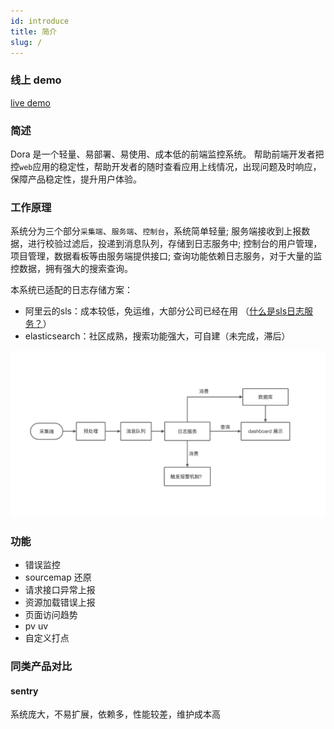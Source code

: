 ```yaml
---
id: introduce
title: 简介
slug: /
---
```



### 线上 demo
[live demo](https://dora.nancode.cn/login?user=demo)

### 简述

Dora 是一个轻量、易部署、易使用、成本低的前端监控系统。
帮助前端开发者把控`web`应用的稳定性，帮助开发者的随时查看应用上线情况，出现问题及时响应，保障产品稳定性，提升用户体验。

### 工作原理

系统分为三个部分`采集端`、`服务端`、`控制台`，系统简单轻量;
服务端接收到上报数据，进行校验过滤后，投递到消息队列，存储到日志服务中;
控制台的用户管理，项目管理，数据看板等由服务端提供接口;
查询功能依赖日志服务，对于大量的监控数据，拥有强大的搜索查询。

本系统已适配的日志存储方案：
- 阿里云的sls：成本较低，免运维，大部分公司已经在用  （[什么是sls日志服务？](https://help.aliyun.com/document_detail/48869.html)）
- elasticsearch：社区成熟，搜索功能强大，可自建（未完成，滞后）

![系统流程图](/img/yuque_diagram.png)

### 功能

- 错误监控
- sourcemap 还原
- 请求接口异常上报
- 资源加载错误上报
- 页面访问趋势
- pv uv
- 自定义打点

### 同类产品对比

#### sentry

系统庞大，不易扩展，依赖多，性能较差，维护成本高
